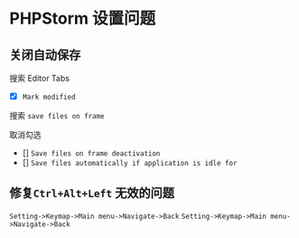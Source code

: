 # PHPStorm 设置问题

## 关闭自动保存

搜索 Editor Tabs

- [x] `Mark modified`

搜索 `save files on frame`

取消勾选

- [] `Save files on frame deactivation`
- [] `Save files automatically if application is idle for`

## 修复`Ctrl+Alt+Left` 无效的问题

`Setting->Keymap->Main menu->Navigate->Back`
`Setting->Keymap->Main menu->Navigate->Back`
